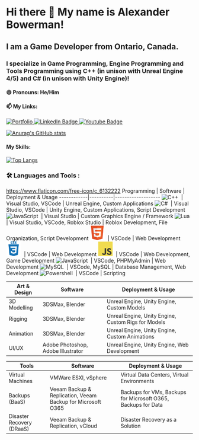 # Hi there 👋 My name is Alexander Bowerman! 

## I am a Game Developer from Ontario, Canada. 

### I specialize in Game Programming, Engine Programming and Tools Programming using C++ (in unison with Unreal Engine 4/5) and C# (in unison with Unity Engine)!
#### 😄 Pronouns: He/Him

#### 📫 My Links: 
<div id="badges">
  <a href="[Portfolio](https://alexanderbowerman.dev)">
    <img src="https://img.shields.io/badge/My_Portfolio-blue" alt="Portfolio"/>
  </a>
  <a href="[LinkedIn](https://www.linkedin.com/in/alexander-bowerman)">
    <img src="https://img.shields.io/badge/LinkedIn-blue?style=for-the-badge&logo=linkedin&logoColor=white" alt="LinkedIn Badge"/>
  </a>
  <a href="[YouTube](https://www.youtube.com/channel/UCp29V7G5opLfpUS7kLrA-XQ)">
    <img src="https://img.shields.io/badge/YouTube-red?style=for-the-badge&logo=youtube&logoColor=white" alt="Youtube Badge"/>
  </a>
</div>

[![Anurag's GitHub stats](https://github-readme-stats.vercel.app/api?username=XenWulf&count_private=true&show_icons=true&theme=dark)](https://github.com/anuraghazra/github-readme-stats)

#### My Skills:

[![Top Langs](https://github-readme-stats.vercel.app/api/top-langs/?username=XenWulf&theme=dark&count_private=true&exclude_repo=Xayahxen.github.io,MyPortfolio,UnrealEngineTemplates,eCommerceWebsite&hide=css,html,shell,perl&layout=compact)](https://github.com/anuraghazra/github-readme-stats)

### :hammer_and_wrench: Languages and Tools :
https://www.flaticon.com/free-icon/c_6132222
Programming | Software | Deployment & Usage
------------|----------|-------------------
<img src="https://cdn.jsdelivr.net/gh/devicons/devicon@latest/icons/cplusplus/cplusplus-original.svg" title="C++" alt="C++" width="40" height="40"/>&nbsp; | Visual Studio, VSCode | Unreal Engine, Custom Applications
<img src="https://cdn.jsdelivr.net/gh/devicons/devicon@latest/icons/csharp/csharp-original.svg" title="C#" alt="C#" width="40" height="40"/>&nbsp; |  Visual Studio, VSCode | Unity Engine, Custom Applications, Script Development
<img src="https://cdn.jsdelivr.net/gh/devicons/devicon@latest/icons/opengl/opengl-original.svg" title="OpenGL" alt="JavaScript" width="40" height="40"/>&nbsp; | Visual Studio | Custom Graphics Engine / Framework
<img src="https://cdn.jsdelivr.net/gh/devicons/devicon@latest/icons/lua/lua-original.svg" title="Lua" alt="Lua" width="40" height="40"/>&nbsp; | Visual Studio, VSCode, Roblox Studio | Roblox Development, File Organization, Script Development
<img src="https://github.com/devicons/devicon/blob/master/icons/html5/html5-original.svg" title="HTML5" alt="HTML" width="40" height="40"/>&nbsp; | VSCode | Web Development
<img src="https://github.com/devicons/devicon/blob/master/icons/css3/css3-plain-wordmark.svg"  title="CSS3" alt="CSS" width="40" height="40"/>&nbsp; | VSCode | Web Development
<img src="https://github.com/devicons/devicon/blob/master/icons/javascript/javascript-original.svg" title="JavaScript" alt="JavaScript" width="40" height="40"/>&nbsp; | VSCode | Web Development, Game Development
<img src="https://cdn.jsdelivr.net/gh/devicons/devicon@latest/icons/opengl/opengl-original.svg" title="OpenGL" alt="JavaScript" width="40" height="40"/>&nbsp; | VSCode, PHPMyAdmin | Web Development
<img src="https://cdn.jsdelivr.net/gh/devicons/devicon@latest/icons/mysql/mysql-original-wordmark.svg" title="MySQL"  alt="MySQL" width="40" height="40"/>&nbsp; | VSCode, MySQL | Database Management, Web Development
<img src="https://cdn.jsdelivr.net/gh/devicons/devicon@latest/icons/powershell/powershell-original.svg" title="Powershell"  alt="Powershell" width="40" height="40"/>&nbsp; | VSCode | Scripting




Art & Design | Software | Deployment & Usage
-------------|----------|-------------------
3D Modelling | 3DSMax, Blender | Unreal Engine, Unity Engine, Custom Models
Rigging | 3DSMax, Blender | Unreal Engine, Unity Engine, Custom Rigs for Models
Animation | 3DSMax, Blender | Unreal Engine, Unity Engine, Custom Animations
UI/UX | Adobe Photoshop, Adobe Illustrator | Unreal Engine, Unity Engine, Web Development

Tools | Software | Deployment & Usage
-------------|----------|-------------------
Virtual Machines | VMWare ESXI, vSphere | Virtual Data Centers, Virtual Environments
Backups (BaaS) | Veeam Backup & Replication, Veeam Backup for Microsoft O365| Backups for VMs, Backups for Microsoft O365, Backups for Data
Disaster Recovery (DRaaS) | Veeam Backup & Replication, vCloud | Disaster Recovery as a Solution


<!--
**XaYaHxen/XaYaHxen** is a ✨ _special_ ✨ repository because its `README.md` (this file) appears on your GitHub profile.

Here are some ideas to get you started:

- 🔭 I’m currently working on ...
- 🌱 I’m currently learning ...
- 👯 I’m looking to collaborate on ...
- 🤔 I’m looking for help with ...
- 💬 Ask me about ...
- 📫 How to reach me: ...
- 😄 Pronouns: ...
- ⚡ Fun fact: ...
-->
